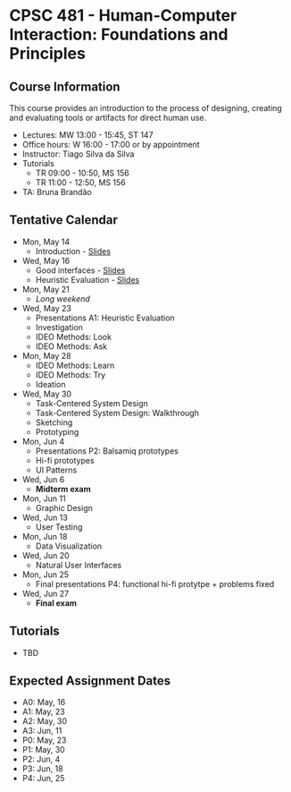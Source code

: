 # CPSC 481 - Human-Computer Interaction: Foundations and Principles


## Course Information

This course provides an introduction to the process of designing, creating and evaluating tools or artifacts for direct human use.

- Lectures: MW 13:00 - 15:45, ST 147
- Office hours: W 16:00 - 17:00 or by appointment
- Instructor: Tiago Silva da Silva
- Tutorials
	- TR 09:00 - 10:50, MS 156
	- TR 11:00 - 12:50, MS 156
- TA: Bruna Brandão


## Tentative Calendar

- Mon, May 14
	- Introduction - [Slides](https://www.dropbox.com/s/j2s2k1w24djf2s8/CPSC481-00-Introduction.pdf?dl=0)
- Wed, May 16
	- Good interfaces - [Slides](https://www.dropbox.com/s/vfibe52q1vfonrl/CPSC481-01-GoodInterfaces.pdf?dl=0)
	- Heuristic Evaluation - [Slides](https://www.dropbox.com/s/b0lexs7ftswyln6/CPSC481-01-HeuristicEvaluation.pdf?dl=0)
- Mon, May 21
	- *Long weekend*
- Wed, May 23
	- Presentations A1: Heuristic Evaluation
	- Investigation
	- IDEO Methods: Look
	- IDEO Methods: Ask
- Mon, May 28
	- IDEO Methods: Learn
	- IDEO Methods: Try
	- Ideation
- Wed, May 30
	- Task-Centered System Design
	- Task-Centered System Design: Walkthrough
	- Sketching
	- Prototyping
- Mon, Jun 4
	- Presentations P2: Balsamiq prototypes
	- Hi-fi prototypes
	- UI Patterns
- Wed, Jun 6
	- **Midterm exam**
- Mon, Jun 11
	- Graphic Design
- Wed, Jun 13
	- User Testing
- Mon, Jun 18
	- Data Visualization
- Wed, Jun 20
	- Natural User Interfaces
- Mon, Jun 25
	- Final presentations P4: functional hi-fi protytpe + problems fixed
- Wed, Jun 27
	- **Final exam**



## Tutorials
- TBD

## Expected Assignment Dates
- A0: May, 16
- A1: May, 23
- A2: May, 30
- A3: Jun, 11
- P0: May, 23
- P1: May, 30
- P2: Jun, 4
- P3: Jun, 18
- P4: Jun, 25